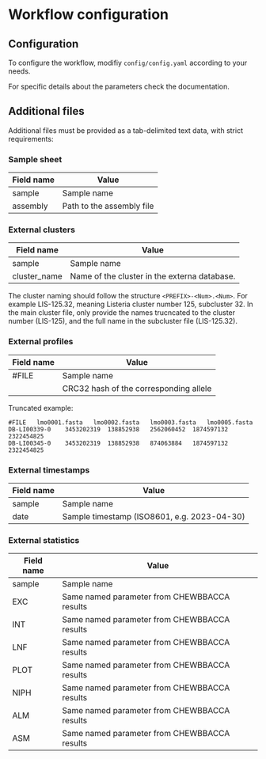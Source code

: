 # Workflow configuration

## Configuration

To configure the workflow, modifiy `config/config.yaml` according
to your needs.

For specific details about the parameters
check the documentation.

## Additional files

Additional files must be provided as a tab-delimited text data, with strict requirements:

### Sample sheet

| Field name             | Value                               |
| ---------------------- | ----------------------------------- |
| sample                 | Sample name                         |
| assembly               | Path to the assembly file           |


### External clusters

| Field name             | Value                               |
| ---------------------- | ----------------------------------- |
| sample                 | Sample name                         |
| cluster_name           | Name of the cluster in the externa database.  |

The cluster naming should follow the structure `<PREFIX>-<Num>.<Num>`. For example
LIS-125.32, meaning Listeria cluster number 125, subcluster 32.
In the main cluster file, only provide the names trucncated to the cluster number (LIS-125),
and the full name in the subcluster file (LIS-125.32).

### External profiles

| Field name             | Value                               |
| ---------------------- | ----------------------------------- |
| #FILE                  | Sample name                         |
| <allele file name>     | CRC32 hash of the corresponding allele  |

Truncated example:

```plaintext
#FILE	lmo0001.fasta	lmo0002.fasta	lmo0003.fasta	lmo0005.fasta
DB-LI00339-0	3453202319	138852938	2562060452	1874597132	2322454825
DB-LI00345-0	3453202319	138852938	874063884	1874597132	2322454825
```

### External timestamps

| Field name             | Value                               |
| ---------------------- | ----------------------------------- |
| sample                 | Sample name                         |
| date                   | Sample timestamp (ISO8601, e.g. 2023-04-30) |

### External statistics

| Field name             | Value                               |
| ---------------------- | ----------------------------------- |
| sample                 | Sample name                         |
| EXC                   | Same named parameter from CHEWBBACCA results |
| INT                   | Same named parameter from CHEWBBACCA results |
| LNF                   | Same named parameter from CHEWBBACCA results |
| PLOT                   | Same named parameter from CHEWBBACCA results |
| NIPH                   | Same named parameter from CHEWBBACCA results |
| ALM                   | Same named parameter from CHEWBBACCA results |
| ASM                   | Same named parameter from CHEWBBACCA results |
